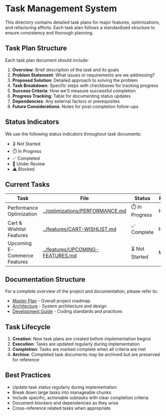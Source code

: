 # Task Management System

This directory contains detailed task plans for major features, optimizations, and refactoring efforts. Each task plan follows a standardized structure to ensure consistency and thorough planning.

## Task Plan Structure

Each task plan document should include:

1. **Overview**: Brief description of the task and its goals
2. **Problem Statement**: What issues or requirements are we addressing?
3. **Proposed Solution**: Detailed approach to solving the problem
4. **Task Breakdown**: Specific steps with checkboxes for tracking progress
5. **Success Criteria**: How we'll measure successful completion
6. **Progress Tracking**: Table for documenting status updates
7. **Dependencies**: Any external factors or prerequisites
8. **Future Considerations**: Notes for post-completion follow-ups

## Status Indicators

We use the following status indicators throughout task documents:

- ⏳ Not Started
- ⏱️ In Progress
- ✅ Completed
- 🔄 Under Review
- ⚠️ Blocked

## Current Tasks

| Task | File | Status | Priority |
|------|------|--------|----------|
| Performance Optimization | [../optimizations/PERFORMANCE.md](../optimizations/PERFORMANCE.md) | ⏱️ In Progress | High |
| Cart & Wishlist Features | [../features/CART-WISHLIST.md](../features/CART-WISHLIST.md) | ✅ Complete | High |
| Upcoming E-Commerce Features | [../features/UPCOMING-FEATURES.md](../features/UPCOMING-FEATURES.md) | ⏳ Not Started | Medium |

## Documentation Structure

For a complete overview of the project and documentation, please refer to:
- [Master Plan](../MASTER-PLAN.md) - Overall project roadmap
- [Architecture](../ARCHITECTURE.md) - System architecture and design
- [Development Guide](../guides/DEVELOPMENT-GUIDE.md) - Coding standards and practices

## Task Lifecycle

1. **Creation**: New task plans are created before implementation begins
2. **Execution**: Tasks are updated regularly during implementation
3. **Completion**: Tasks are marked complete when all criteria are met
4. **Archive**: Completed task documents may be archived but are preserved for reference

## Best Practices

- Update task status regularly during implementation
- Break down large tasks into manageable chunks
- Include specific, actionable subtasks with clear completion criteria
- Document blockers and dependencies as they arise
- Cross-reference related tasks when appropriate 